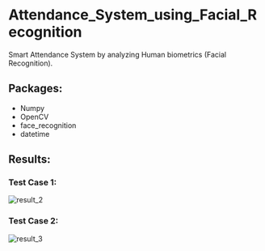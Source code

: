 # Attendance_System_using_Facial_Recognition
Smart Attendance System by analyzing Human biometrics (Facial Recognition).

## Packages:
  - Numpy
  - OpenCV
  - face_recognition
  - datetime 

## Results:
### Test Case 1:
![result_2](https://user-images.githubusercontent.com/71482820/129303791-1ec853e9-f260-44d9-9acb-64425314a3bc.jpg)

### Test Case 2:
![result_3](https://user-images.githubusercontent.com/71482820/129303888-c1dbbf87-954f-49cb-8e64-9105f140915a.jpg)
